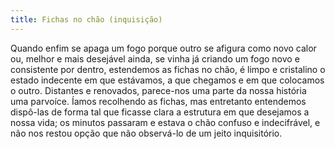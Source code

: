 ```yaml
---
title: Fichas no chão (inquisição)
---
```


Quando enfim se apaga um fogo porque outro se afigura como novo calor ou, melhor e mais desejável ainda, se vinha já criando um fogo novo e consistente por dentro, estendemos as fichas no chão, é limpo e cristalino o estado indecente em que estávamos, a que chegamos e em que colocamos o outro. Distantes e renovados, parece-nos uma parte da nossa história uma parvoíce. Íamos recolhendo as fichas, mas entretanto entendemos dispô-las de forma tal que ficasse clara a estrutura em que desejamos a nossa vida; os minutos passaram e estava o chão confuso e indecifrável, e não nos restou opção que não observá-lo de um jeito inquisitório.
